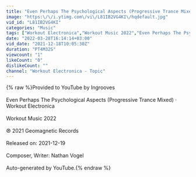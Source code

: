 ```yaml
---
title: "Even Perhaps The Psychological Aspects (Progressive Trance Mixed)"
image: "https:\/\/i.ytimg.com\/vi\/L81IB2VG4KI\/hqdefault.jpg"
vid_id: "L81IB2VG4KI"
categories: "Music"
tags: ["Workout Electronica","Workout Music 2022","Even Perhaps The Psychological Aspects"]
date: "2022-03-28T16:14:14+03:00"
vid_date: "2021-12-18T10:05:30Z"
duration: "PT4M32S"
viewcount: "1"
likeCount: "0"
dislikeCount: ""
channel: "Workout Electronica - Topic"
---
```

{% raw %}Provided to YouTube by Ingrooves<br /><br />Even Perhaps The Psychological Aspects (Progressive Trance Mixed) · Workout Electronica<br /><br />Workout Music 2022<br /><br />℗ 2021 Geomagnetic Records<br /><br />Released on: 2021-12-19<br /><br />Composer, Writer: Nathan Vogel<br /><br />Auto-generated by YouTube.{% endraw %}
